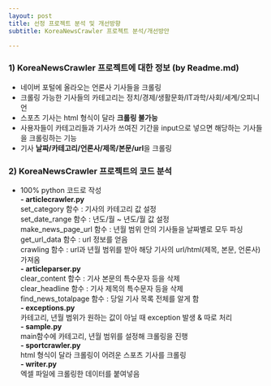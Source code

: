 ```yaml
---
layout: post
title: 선정 프로젝트 분석 및 개선방향
subtitle: KoreaNewsCrawler 프로젝트 분석/개선방안

---
```


### 1) KoreaNewsCrawler 프로젝트에 대한 정보 (by Readme.md)
- 네이버 포털에 올라오는 언론사 기사들을 크롤링
- 크롤링 가능한 기사들의 카테고리는 정치/경제/생활문화/IT과학/사회/세계/오피니언
- 스포츠 기사는 html 형식이 달라 **크롤링 불가능**
- 사용자들이 카테고리들과 기사가 쓰여진 기간을 input으로 넣으면 해당하는 기사들을 크롤링하는 기능
- 기사 **날짜/카테고리/언론사/제목/본문/url**을 크롤링

### 2) KoreaNewsCrawler 프로젝트의 코드 분석
- 100% python 코드로 작성  
**- articlecrawler.py**  
set_category 함수 : 기사의 카테고리 값 설정  
set_date_range 함수 : 년도/월 ~ 년도/월 값 설정  
make_news_page_url 함수 : 년월 범위 안의 기사들을 날짜별로 모두 파싱  
get_url_data 함수 : url 정보를 얻음  
crawling 함수 : url과 년월 범위를 받아 해당 기사의 url/html(제목, 본문, 언론사) 가져옴  
**- articleparser.py**  
clear_content 함수 : 기사 본문의 특수문자 등을 삭제  
clear_headline 함수 : 기사 제목의 특수문자 등을 삭제  
find_news_totalpage 함수 : 당일 기사 목록 전체를 알게 함  
**- exceptions.py**  
카테고리, 년월 범위가 원하는 값이 아닐 때 exception 발생 & 따로 처리  
**- sample.py**  
main함수에 카테고리, 년월 범위를 설정해 크롤링을 진행  
**- sportcrawler.py**  
html 형식이 달라 크롤링이 어려운 스포츠 기사를 크롤링  
**- writer.py**  
엑셀 파일에 크롤링한 데이터를 붙여넣음
